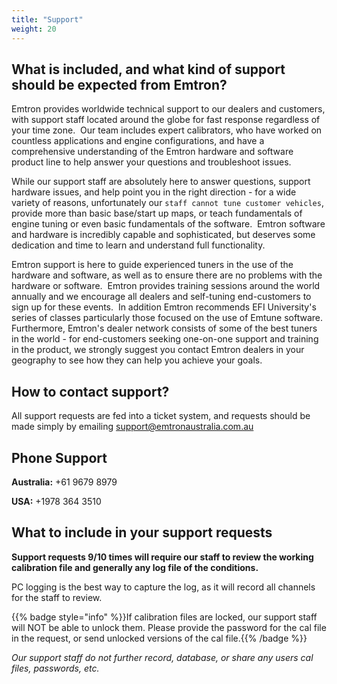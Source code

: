 ```yaml
---
title: "Support"
weight: 20
---
```


## What is included, and what kind of support should be expected from Emtron?

Emtron provides worldwide technical support to our dealers and customers, with support staff located around the globe for fast response regardless of your time zone.  Our team includes expert calibrators, who have worked on countless applications and engine configurations, and have a comprehensive understanding of the Emtron hardware and software product line to help answer your questions and troubleshoot issues.  

While our support staff are absolutely here to answer questions, support hardware issues, and help point you in the right direction - for a wide variety of reasons, unfortunately our `staff cannot tune customer vehicles`, provide more than basic base/start up maps, or teach fundamentals of engine tuning or even basic fundamentals of the software.  Emtron software and hardware is incredibly capable and sophisticated, but deserves some dedication and time to learn and understand full functionality.   

Emtron support is here to guide experienced tuners in the use of the hardware and software, as well as to ensure there are no problems with the hardware or software.  Emtron provides training sessions around the world annually and we encourage all dealers and self-tuning end-customers to sign up for these events.  In addition Emtron recommends EFI University's series of classes particularly those focused on the use of Emtune software. Furthermore, Emtron's dealer network consists of some of the best tuners in the world - for end-customers seeking one-on-one support and training in the product, we strongly suggest you contact Emtron dealers in your geography to see how they can help you achieve your goals. 

## How to contact support?

All support requests are fed into a ticket system, and requests should be made simply by emailing [support@emtronaustralia.com.au](<mailto:support@emtronaustralia.com.au>)


## Phone Support

**Australia:** +61 9679 8979

**USA:** +1978 364 3510


## What to include in your support requests

**Support requests 9/10 times will require our staff to review the working calibration file and generally any log file of the conditions.**

PC logging is the best way to capture the log, as it will record all channels for the staff to review.

{{% badge style="info" %}}If calibration files are locked, our support staff will NOT be able to unlock them. Please provide the password for the cal file in the request, or send unlocked versions of the cal file.{{% /badge %}}

*Our support staff do not further record, database, or share any users cal files, passwords, etc.*